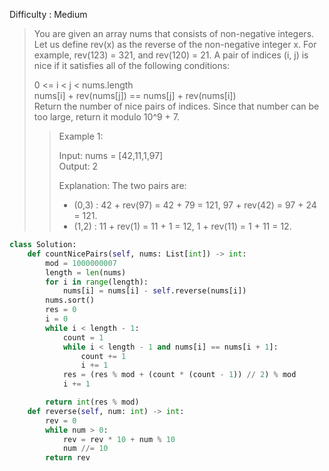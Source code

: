 Difficulty : Medium 

>You are given an array nums that consists of non-negative integers. Let us define rev(x) as the reverse of the non-negative integer x. For example, rev(123) = 321, and rev(120) = 21. A pair of indices (i, j) is nice if it satisfies all of the following conditions:
>
>0 <= i < j < nums.length  
>nums[i] + rev(nums[j]) == nums[j] + rev(nums[i])  
>Return the number of nice pairs of indices. Since that number can be too large, return it modulo 10^9 + 7.  
>
>>Example 1:  
>>
>>Input: nums = [42,11,1,97]  
>>Output: 2  
>>
>>Explanation: The two pairs are:  
>> - (0,3) : 42 + rev(97) = 42 + 79 = 121, 97 + rev(42) = 97 + 24 = 121.  
>> - (1,2) : 11 + rev(1) = 11 + 1 = 12, 1 + rev(11) = 1 + 11 = 12.

```python
class Solution:
    def countNicePairs(self, nums: List[int]) -> int:
        mod = 1000000007
        length = len(nums)
        for i in range(length):
            nums[i] = nums[i] - self.reverse(nums[i])
        nums.sort()
        res = 0
        i = 0
        while i < length - 1:
            count = 1
            while i < length - 1 and nums[i] == nums[i + 1]:
                count += 1
                i += 1
            res = (res % mod + (count * (count - 1)) // 2) % mod
            i += 1

        return int(res % mod)
    def reverse(self, num: int) -> int:
        rev = 0
        while num > 0:
            rev = rev * 10 + num % 10
            num //= 10
        return rev
```
